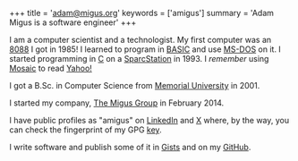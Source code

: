 +++
title = 'adam@migus.org'
keywords = ['amigus']
summary = 'Adam Migus is a software engineer'
+++

I am a computer scientist and a technologist.
My first computer was an [8088](https://en.wikipedia.org/wiki/Intel_8088) I got in 1985!
I learned to program in [BASIC](https://en.wikipedia.org/wiki/Microsoft_BASIC)
and use [MS-DOS](https://en.wikipedia.org/wiki/MS-DOS) on it.
I started programming in [C](https://en.wikipedia.org/wiki/C_(programming_language))
on a [SparcStation](https://en.wikipedia.org/wiki/SPARCstation) in 1993.
I _remember_ using [Mosaic](https://en.wikipedia.org/wiki/Mosaic_(web_browser))
to read [Yahoo!](https://www.yahoo.com/)

I got a B.Sc. in Computer Science from [Memorial University](https://mun.ca) in 2001.

I started my company, [The Migus Group](https://migusgroup.com) in February 2014.

I have public profiles as "amigus" on
[LinkedIn](https://www.linkedin.com/in/amigus/)
and [X](https://x.com/amigus/)
where, by the way, you can check the fingerprint of my GPG
[key](/adam/public.asc).

I write software and publish some of it in [Gists](https://gist.github.com/amigus)
and on my [GitHub](https://github.com/amigus).
